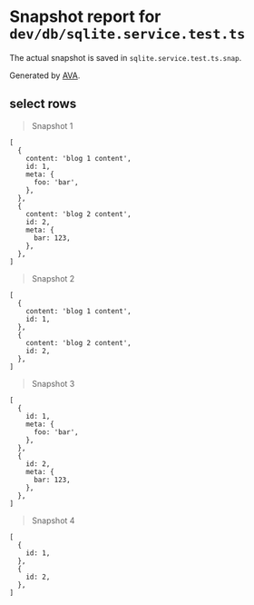 # Snapshot report for `dev/db/sqlite.service.test.ts`

The actual snapshot is saved in `sqlite.service.test.ts.snap`.

Generated by [AVA](https://avajs.dev).

## select rows

> Snapshot 1

    [
      {
        content: 'blog 1 content',
        id: 1,
        meta: {
          foo: 'bar',
        },
      },
      {
        content: 'blog 2 content',
        id: 2,
        meta: {
          bar: 123,
        },
      },
    ]

> Snapshot 2

    [
      {
        content: 'blog 1 content',
        id: 1,
      },
      {
        content: 'blog 2 content',
        id: 2,
      },
    ]

> Snapshot 3

    [
      {
        id: 1,
        meta: {
          foo: 'bar',
        },
      },
      {
        id: 2,
        meta: {
          bar: 123,
        },
      },
    ]

> Snapshot 4

    [
      {
        id: 1,
      },
      {
        id: 2,
      },
    ]
